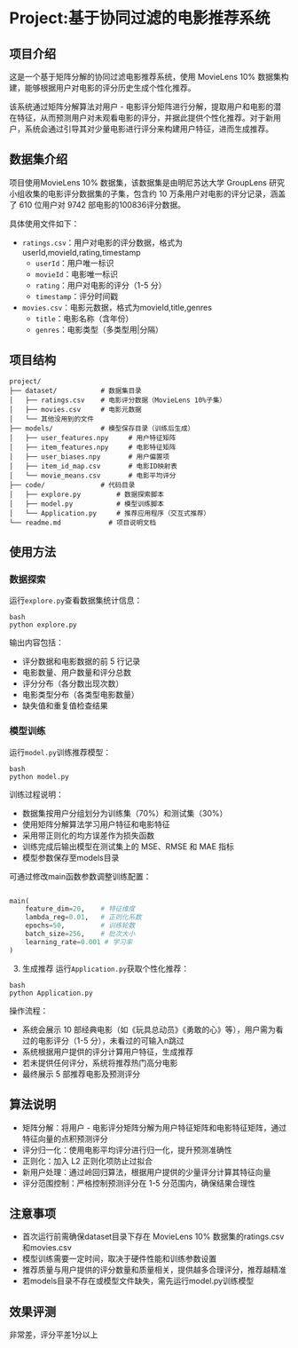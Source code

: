 # Project:基于协同过滤的电影推荐系统

## 项目介绍
这是一个基于矩阵分解的协同过滤电影推荐系统，使用 MovieLens 10% 数据集构建，能够根据用户对电影的评分历史生成个性化推荐。


该系统通过矩阵分解算法对用户 - 电影评分矩阵进行分解，提取用户和电影的潜在特征，从而预测用户对未观看电影的评分，并据此提供个性化推荐。对于新用户，系统会通过引导其对少量电影进行评分来构建用户特征，进而生成推荐。

## 数据集介绍
项目使用MovieLens 10% 数据集，该数据集是由明尼苏达大学 GroupLens 研究小组收集的电影评分数据集的子集，包含约 10 万条用户对电影的评分记录，涵盖了 610 位用户对 9742 部电影的100836评分数据。

具体使用文件如下：

- `ratings.csv`：用户对电影的评分数据，格式为userId,movieId,rating,timestamp
  - `userId`：用户唯一标识
  - `movieId`：电影唯一标识
  - `rating`：用户对电影的评分（1-5 分）
  - `timestamp`：评分时间戳
- `movies.csv`：电影元数据，格式为movieId,title,genres
  - `title`：电影名称（含年份）
  - `genres`：电影类型（多类型用|分隔）

## 项目结构
```text
project/
├── dataset/           # 数据集目录
│   ├── ratings.csv    # 电影评分数据（MovieLens 10%子集）
│   ├── movies.csv     # 电影元数据
│   └── 其他没用到的文件  
├── models/            # 模型保存目录（训练后生成）
│   ├── user_features.npy     # 用户特征矩阵
│   ├── item_features.npy     # 电影特征矩阵
│   ├── user_biases.npy       # 用户偏置项
│   ├── item_id_map.csv       # 电影ID映射表
│   └── movie_means.csv       # 电影平均评分
├── code/              # 代码目录
│   ├── explore.py         # 数据探索脚本
│   ├── model.py           # 模型训练脚本
│   └── Application.py     # 推荐应用程序（交互式推荐）
└── readme.md            # 项目说明文档
```
## 使用方法
### 数据探索
运行`explore.py`查看数据集统计信息：
```
bash
python explore.py
```
输出内容包括：

- 评分数据和电影数据的前 5 行记录
- 电影数量、用户数量和评分总数
- 评分分布（各分数出现次数）
- 电影类型分布（各类型电影数量）
- 缺失值和重复值检查结果
### 模型训练
运行`model.py`训练推荐模型：
```
bash
python model.py
```
训练过程说明：

- 数据集按用户分组划分为训练集（70%）和测试集（30%）
- 使用矩阵分解算法学习用户特征和电影特征
- 采用带正则化的均方误差作为损失函数
- 训练完成后输出模型在测试集上的 MSE、RMSE 和 MAE 指标
- 模型参数保存至models目录

可通过修改main函数参数调整训练配置：


```python

main(
    feature_dim=20,    # 特征维度
    lambda_reg=0.01,   # 正则化系数
    epochs=50,         # 训练轮数
    batch_size=256,    # 批次大小
    learning_rate=0.001 # 学习率
)
```
3. 生成推荐
运行`Application.py`获取个性化推荐：
```
bash
python Application.py
```
操作流程：

- 系统会展示 10 部经典电影（如《玩具总动员》《勇敢的心》等），用户需为看过的电影评分（1-5 分），未看过的可输入n跳过
- 系统根据用户提供的评分计算用户特征，生成推荐
- 若未提供任何评分，系统将推荐热门高分电影
- 最终展示 5 部推荐电影及预测评分

## 算法说明
- 矩阵分解：将用户 - 电影评分矩阵分解为用户特征矩阵和电影特征矩阵，通过特征向量的点积预测评分
- 评分归一化：使用电影平均评分进行归一化，提升预测准确性
- 正则化：加入 L2 正则化项防止过拟合
- 新用户处理：通过岭回归算法，根据用户提供的少量评分计算其特征向量
- 评分范围控制：严格控制预测评分在 1-5 分范围内，确保结果合理性
## 注意事项
- 首次运行前需确保dataset目录下存在 MovieLens 10% 数据集的ratings.csv和movies.csv
- 模型训练需要一定时间，取决于硬件性能和训练参数设置
- 推荐质量与用户提供的评分数量和质量相关，提供越多合理评分，推荐越精准
- 若models目录不存在或模型文件缺失，需先运行model.py训练模型

## 效果评测
非常差，评分平差1分以上
